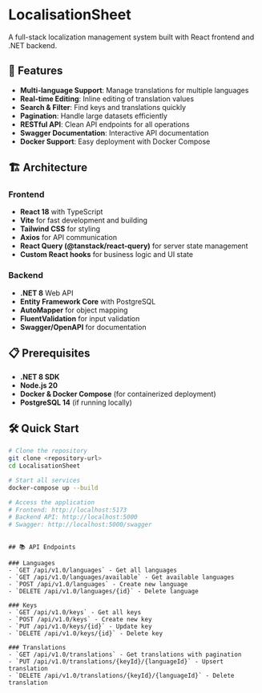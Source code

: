# LocalisationSheet

A full-stack localization management system built with React frontend and .NET backend.

## 🚀 Features

- **Multi-language Support**: Manage translations for multiple languages
- **Real-time Editing**: Inline editing of translation values
- **Search & Filter**: Find keys and translations quickly
- **Pagination**: Handle large datasets efficiently
- **RESTful API**: Clean API endpoints for all operations
- **Swagger Documentation**: Interactive API documentation
- **Docker Support**: Easy deployment with Docker Compose

## 🏗️ Architecture

### Frontend
- **React 18** with TypeScript
- **Vite** for fast development and building
- **Tailwind CSS** for styling
- **Axios** for API communication
- **React Query (@tanstack/react-query)** for server state management
- **Custom React hooks** for business logic and UI state

### Backend
- **.NET 8** Web API
- **Entity Framework Core** with PostgreSQL
- **AutoMapper** for object mapping
- **FluentValidation** for input validation
- **Swagger/OpenAPI** for documentation

## 📋 Prerequisites

- **.NET 8 SDK**
- **Node.js 20**
- **Docker & Docker Compose** (for containerized deployment)
- **PostgreSQL 14** (if running locally)

## 🛠️ Quick Start


```bash
# Clone the repository
git clone <repository-url>
cd LocalisationSheet

# Start all services
docker-compose up --build

# Access the application
# Frontend: http://localhost:5173
# Backend API: http://localhost:5000
# Swagger: http://localhost:5000/swagger
```
```

## 📚 API Endpoints

### Languages
- `GET /api/v1.0/languages` - Get all languages
- `GET /api/v1.0/languages/available` - Get available languages
- `POST /api/v1.0/languages` - Create new language
- `DELETE /api/v1.0/languages/{id}` - Delete language

### Keys
- `GET /api/v1.0/keys` - Get all keys
- `POST /api/v1.0/keys` - Create new key
- `PUT /api/v1.0/keys/{id}` - Update key
- `DELETE /api/v1.0/keys/{id}` - Delete key

### Translations
- `GET /api/v1.0/translations` - Get translations with pagination
- `PUT /api/v1.0/translations/{keyId}/{languageId}` - Upsert translation
- `DELETE /api/v1.0/translations/{keyId}/{languageId}` - Delete translation
